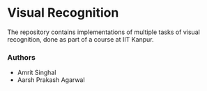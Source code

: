 # Visual Recognition

The repository contains implementations of multiple tasks of visual recognition, done as part of a course at IIT Kanpur. 

### Authors

- Amrit Singhal
- Aarsh Prakash Agarwal

